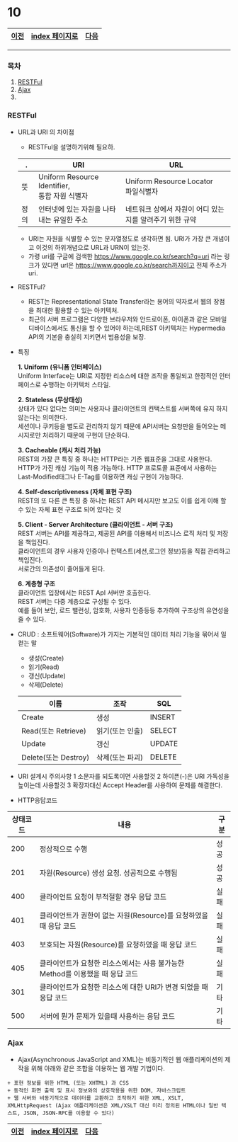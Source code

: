 # 10

[이전](./09.md)|[index 페이지로](./00index.md) |[다음](./11.md)
---|---|---
<hr>

### 목차
1. [RESTFul](#RESTFul)
1. [Ajax](#Ajax)
1.

### RESTFul
  - URL과 URI 의 차이점
    + RESTFul을 설명하기위해 필요하.
    
    .|URI|URL
    --|--|--
    뜻|Uniform Resource Identifier,<br> 통합 자원 식별자|Uniform Resource Locator<br> 파일식별자
    정의|인터넷에 있는 자원을 나타내는 유일한 주소|네트워크 상에서 자원이 어디 있는지를 알려주기 위한 규약
    + URI는 자원을 식별할 수 있는 문자열정도로 생각하면 됨. URI가 가장 큰 개념이고 이것의 하위개념으로 URL과 URN이 있는것.
    + 가령 uri를 구글에 검색한 https://www.google.co.kr/search?q=uri 라는 링크가 있다면 url은 https://www.google.co.kr/search까지이고
    전체 주소가 uri.
    
  - RESTFul?
    + REST는 Representational State Transfer라는 용어의 약자로서 웹의 장점을 최대한 활용할 수 있는 아키텍처.
    + 최근의 서버 프로그램은 다양한 브라우저와 안드로이폰, 아이폰과 같은 모바일 디바이스에서도 통신을 할 수 있어야 하는데,REST 아키텍처는 Hypermedia API의 기본을 충실히 지키면서 범용성을 보장.
    
  - 특징
	

	**1. Uniform (유니폼 인터페이스)**<br>
	Uniform Interface는 URI로 지정한 리소스에 대한 조작을 통일되고 한정적인 인터페이스로 수행하는 아키텍처 스타일.
	
	**2. Stateless (무상태성)**<br>
	상태가 있다 없다는 의미는 사용자나 클라이언트의 컨택스트를 서버쪽에 유지 하지 않는다는 의미한다.<br>
	세션이나 쿠키등을 별도로 관리하지 않기 때문에 API서버는 요청만을 들어오는 메시지로만 처리하기 때문에 구현이 단순하다.
	
	**3. Cacheable (캐시 처리 가능)**<br>
	REST의 가장 큰 특징 중 하나는 HTTP라는 기존 웹표준을 그대로 사용한다.<br>
	HTTP가 가진 캐싱 기능이 적용 가능하다. HTTP 프로토콜 표준에서 사용하는 Last-Modified태그나 E-Tag를 이용하면 캐싱 구현이 가능하다.
	
	**4. Self-descriptiveness (자체 표현 구조)**<br>
	REST의 또 다른 큰 특징 중 하나는 REST API 메시지만 보고도 이를 쉽게 이해 할 수 있는 자체 표현 구조로 되어 있다는 것
	
	**5. Client - Server Architecture (클라이언트 - 서버 구조)**<br>
	REST 서버는 API를 제공하고, 제공된 API를 이용해서 비즈니스 로직 처리 및 저장을 책임진다.<br>
	클라이언트의 경우 사용자 인증이나 컨택스트(세션,로그인 정보)등을 직접 관리하고 책임진다.<br>
	서로간의 의존성이 줄어들게 된다.
	
	**6. 계층형 구조**<br>
	클라이언트 입장에서는 REST ApI 서버만 호출한다.<br>
	REST 서버는 다중 계층으로 구성될 수 있다. <br>예를 들어 보안, 로드 밸런싱, 암호화, 사용자 인증등등 추가하여 구조상의 유연성을 줄 수 있다.
  - CRUD : 소프트웨어(Software)가 가지는 기본적인 데이터 처리 기능을 묶어서 일컫는 말
    + 생성(Create)
    + 읽기(Read)
    + 갱신(Update)
    + 삭제(Delete)

	이름|	조작|	SQL
	---|---|---
	Create|	생성	|INSERT
	Read(또는 Retrieve)|	읽기(또는 인출)|	SELECT
	Update|	갱신|	UPDATE
	Delete(또는 Destroy)|	삭제(또는 파괴)|	DELETE
	
   - URI 설계시 주의사항
   	1 소문자를 되도록이면 사용할것
	2 하이픈(-)은 URI 가독성을 높이는데 사용할것
	3 확장자대신 Accept Header를 사용하여 문제를 해결한다.
   
   - HTTP응답코드
	
   상태코드|내용| 구분 
   ---|---|---
   200|	정상적으로 수행|성공 
   201|	자원(Resource) 생성 요청. 성공적으로 수행됨|성공 
   400|	클라이언트 요청이 부적절할 경우 응답 코드|실패 
   401|	클라이언트가 권한이 없는 자원(Resource)를 요청하였을 때 응답 코드|실패 
   403|	보호되는 자원(Resource)를 요청하였을 때 응답 코드|실패 
   405|	클라이언트가 요청한 리소스에서는 사용 불가능한 Method를 이용했을 때 응답 코드|실패 
   301|	클라이언트가 요청한 리소스에 대한 URI가 변경 되었을 때 응답 코드|기타
   500|	서버에 뭔가 문제가 있을때 사용하는 응답 코드|기타
   
   ### Ajax
   
   - Ajax(Asynchronous JavaScript and XML)는 비동기적인 웹 애플리케이션의 제작을 위해 아래와 같은 조합을 이용하는 웹 개발 기법이다.

    + 표현 정보를 위한 HTML (또는 XHTML) 과 CSS
    + 동적인 화면 출력 및 표시 정보와의 상호작용을 위한 DOM, 자바스크립트
    + 웹 서버와 비동기적으로 데이터를 교환하고 조작하기 위한 XML, XSLT, XMLHttpRequest (Ajax 애플리케이션은 XML/XSLT 대신 미리 정의된 HTML이나 일반 텍스트, JSON, JSON-RPC를 이용할 수 있다)
   

[이전](./09.md)|[index 페이지로](./00index.md) |[다음](./11.md)
---|---|---
